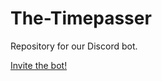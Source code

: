 # The-Timepasser
Repository for our Discord bot.

[Invite the bot!](https://discord.com/api/oauth2/authorize?client_id=791153806058455075&scope=applications.commands)
